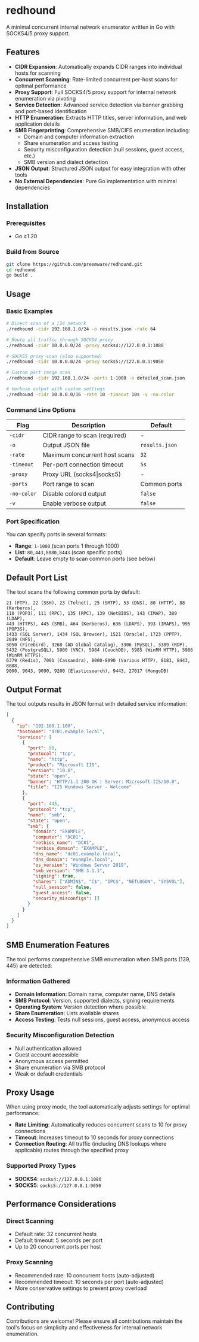 # redhound

A minimal concurrent internal network enumerator written in Go with SOCKS4/5 proxy support.

## Features

- **CIDR Expansion**: Automatically expands CIDR ranges into individual hosts for scanning
- **Concurrent Scanning**: Rate-limited concurrent per-host scans for optimal performance
- **Proxy Support**: Full SOCKS4/5 proxy support for internal network enumeration via pivoting
- **Service Detection**: Advanced service detection via banner grabbing and port-based identification
- **HTTP Enumeration**: Extracts HTTP titles, server information, and web application details
- **SMB Fingerprinting**: Comprehensive SMB/CIFS enumeration including:
  - Domain and computer information extraction
  - Share enumeration and access testing
  - Security misconfiguration detection (null sessions, guest access, etc.)
  - SMB version and dialect detection
- **JSON Output**: Structured JSON output for easy integration with other tools
- **No External Dependencies**: Pure Go implementation with minimal dependencies

## Installation

### Prerequisites
- Go ≥1.20

### Build from Source
```bash
git clone https://github.com/preemware/redhound.git
cd redhound
go build .
```

## Usage

### Basic Examples

```bash
# Direct scan of a /24 network
./redhound -cidr 192.168.1.0/24 -o results.json -rate 64

# Route all traffic through SOCKS4 proxy
./redhound -cidr 10.0.0.0/24 -proxy socks4://127.0.0.1:1080

# SOCKS5 proxy scan (also supported)
./redhound -cidr 10.0.0.0/24 -proxy socks5://127.0.0.1:9050

# Custom port range scan
./redhound -cidr 192.168.1.0/24 -ports 1-1000 -o detailed_scan.json

# Verbose output with custom settings
./redhound -cidr 10.0.0.0/16 -rate 10 -timeout 10s -v -no-color
```

### Command Line Options

| Flag | Description | Default |
|------|-------------|---------|
| `-cidr` | CIDR range to scan (required) | - |
| `-o` | Output JSON file | `results.json` |
| `-rate` | Maximum concurrent host scans | `32` |
| `-timeout` | Per-port connection timeout | `5s` |
| `-proxy` | Proxy URL (socks4\|socks5) | - |
| `-ports` | Port range to scan | Common ports |
| `-no-color` | Disable colored output | `false` |
| `-v` | Enable verbose output | `false` |

### Port Specification

You can specify ports in several formats:
- **Range**: `1-1000` (scan ports 1 through 1000)
- **List**: `80,443,8080,8443` (scan specific ports)
- **Default**: Leave empty to scan common ports (see below)

## Default Port List

The tool scans the following common ports by default:
```
21 (FTP), 22 (SSH), 23 (Telnet), 25 (SMTP), 53 (DNS), 80 (HTTP), 88 (Kerberos),
110 (POP3), 111 (RPC), 135 (RPC), 139 (NetBIOS), 143 (IMAP), 389 (LDAP),
443 (HTTPS), 445 (SMB), 464 (Kerberos), 636 (LDAPS), 993 (IMAPS), 995 (POP3S),
1433 (SQL Server), 1434 (SQL Browser), 1521 (Oracle), 1723 (PPTP), 2049 (NFS),
3050 (Firebird), 3268 (AD Global Catalog), 3306 (MySQL), 3389 (RDP),
5432 (PostgreSQL), 5900 (VNC), 5984 (CouchDB), 5985 (WinRM HTTP), 5986 (WinRM HTTPS),
6379 (Redis), 7001 (Cassandra), 8000-8090 (Various HTTP), 8181, 8443, 8888,
9000, 9043, 9090, 9200 (Elasticsearch), 9443, 27017 (MongoDB)
```

## Output Format

The tool outputs results in JSON format with detailed service information:

```json
[
  {
    "ip": "192.168.1.100",
    "hostname": "dc01.example.local",
    "services": [
      {
        "port": 80,
        "protocol": "tcp",
        "name": "http",
        "product": "Microsoft IIS",
        "version": "10.0",
        "state": "open",
        "banner": "HTTP/1.1 200 OK | Server: Microsoft-IIS/10.0",
        "title": "IIS Windows Server - Welcome"
      },
      {
        "port": 445,
        "protocol": "tcp",
        "name": "smb",
        "state": "open",
        "smb": {
          "domain": "EXAMPLE",
          "computer": "DC01",
          "netbios_name": "DC01",
          "netbios_domain": "EXAMPLE",
          "dns_name": "dc01.example.local",
          "dns_domain": "example.local",
          "os_version": "Windows Server 2019",
          "smb_version": "SMB 3.1.1",
          "signing": true,
          "shares": ["ADMIN$", "C$", "IPC$", "NETLOGON", "SYSVOL"],
          "null_session": false,
          "guest_access": false,
          "security_misconfigs": []
        }
      }
    ]
  }
]
```

## SMB Enumeration Features

The tool performs comprehensive SMB enumeration when SMB ports (139, 445) are detected:

### Information Gathered
- **Domain Information**: Domain name, computer name, DNS details
- **SMB Protocol**: Version, supported dialects, signing requirements
- **Operating System**: Version detection where possible
- **Share Enumeration**: Lists available shares
- **Access Testing**: Tests null sessions, guest access, anonymous access

### Security Misconfiguration Detection
- Null authentication allowed
- Guest account accessible
- Anonymous access permitted
- Share enumeration via SMB protocol
- Weak or default credentials

## Proxy Usage

When using proxy mode, the tool automatically adjusts settings for optimal performance:
- **Rate Limiting**: Automatically reduces concurrent scans to 10 for proxy connections
- **Timeout**: Increases timeout to 10 seconds for proxy connections
- **Connection Routing**: All traffic (including DNS lookups where applicable) routes through the specified proxy

### Supported Proxy Types
- **SOCKS4**: `socks4://127.0.0.1:1080`
- **SOCKS5**: `socks5://127.0.0.1:9050`

## Performance Considerations

### Direct Scanning
- Default rate: 32 concurrent hosts
- Default timeout: 5 seconds per port
- Up to 20 concurrent ports per host

### Proxy Scanning
- Recommended rate: 10 concurrent hosts (auto-adjusted)
- Recommended timeout: 10 seconds per port (auto-adjusted)
- More conservative settings to prevent proxy overload

## Contributing

Contributions are welcome! Please ensure all contributions maintain the tool's focus on simplicity and effectiveness for internal network enumeration.
